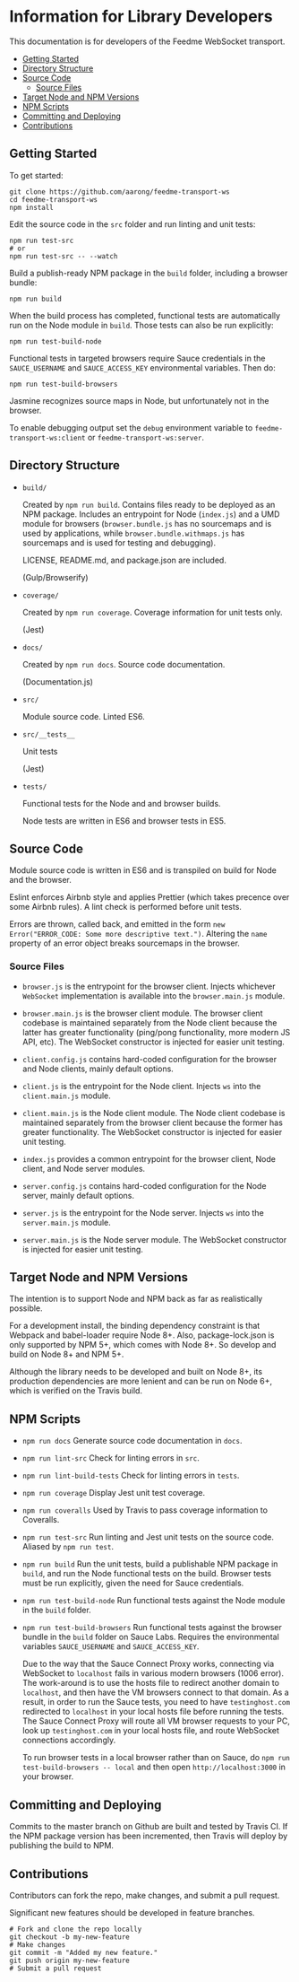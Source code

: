 # Information for Library Developers

This documentation is for developers of the Feedme WebSocket transport.

<!-- TOC depthFrom:2 -->

- [Getting Started](#getting-started)
- [Directory Structure](#directory-structure)
- [Source Code](#source-code)
  - [Source Files](#source-files)
- [Target Node and NPM Versions](#target-node-and-npm-versions)
- [NPM Scripts](#npm-scripts)
- [Committing and Deploying](#committing-and-deploying)
- [Contributions](#contributions)

<!-- /TOC -->

## Getting Started

To get started:

```shell
git clone https://github.com/aarong/feedme-transport-ws
cd feedme-transport-ws
npm install
```

Edit the source code in the `src` folder and run linting and unit tests:

```shell
npm run test-src
# or
npm run test-src -- --watch
```

Build a publish-ready NPM package in the `build` folder, including a browser
bundle:

```shell
npm run build
```

When the build process has completed, functional tests are automatically run on
the Node module in `build`. Those tests can also be run explicitly:

```shell
npm run test-build-node
```

Functional tests in targeted browsers require Sauce credentials in the
`SAUCE_USERNAME` and `SAUCE_ACCESS_KEY` environmental variables. Then do:

```shell
npm run test-build-browsers
```

Jasmine recognizes source maps in Node, but unfortunately not in the browser.

To enable debugging output set the `debug` environment variable to
`feedme-transport-ws:client` or `feedme-transport-ws:server`.

## Directory Structure

- `build/`

  Created by `npm run build`. Contains files ready to be deployed as an NPM
  package. Includes an entrypoint for Node (`index.js`) and a UMD module for
  browsers (`browser.bundle.js` has no sourcemaps and is used by applications,
  while `browser.bundle.withmaps.js` has sourcemaps and is used for testing and
  debugging).

  LICENSE, README.md, and package.json are included.

  (Gulp/Browserify)

- `coverage/`

  Created by `npm run coverage`. Coverage information for unit tests only.

  (Jest)

- `docs/`

  Created by `npm run docs`. Source code documentation.

  (Documentation.js)

- `src/`

  Module source code. Linted ES6.

- `src/__tests__`

  Unit tests

  (Jest)

- `tests/`

  Functional tests for the Node and and browser builds.

  Node tests are written in ES6 and browser tests in ES5.

## Source Code

Module source code is written in ES6 and is transpiled on build for Node and the
browser.

Eslint enforces Airbnb style and applies Prettier (which takes precence over
some Airbnb rules). A lint check is performed before unit tests.

Errors are thrown, called back, and emitted in the form
`new Error("ERROR_CODE: Some more descriptive text.")`. Altering the `name`
property of an error object breaks sourcemaps in the browser.

### Source Files

- `browser.js` is the entrypoint for the browser client. Injects whichever
  `WebSocket` implementation is available into the `browser.main.js` module.

- `browser.main.js` is the browser client module. The browser client codebase is
  maintained separately from the Node client because the latter has greater
  functionality (ping/pong functionality, more modern JS API, etc). The
  WebSocket constructor is injected for easier unit testing.

- `client.config.js` contains hard-coded configuration for the browser and Node
  clients, mainly default options.

- `client.js` is the entrypoint for the Node client. Injects `ws` into the
  `client.main.js` module.

- `client.main.js` is the Node client module. The Node client codebase is
  maintained separately from the browser client because the former has greater
  functionality. The WebSocket constructor is injected for easier unit testing.

- `index.js` provides a common entrypoint for the browser client, Node client,
  and Node server modules.

- `server.config.js` contains hard-coded configuration for the Node server,
  mainly default options.

- `server.js` is the entrypoint for the Node server. Injects `ws` into the
  `server.main.js` module.

- `server.main.js` is the Node server module. The WebSocket constructor is
  injected for easier unit testing.

## Target Node and NPM Versions

The intention is to support Node and NPM back as far as realistically possible.

For a development install, the binding dependency constraint is that Webpack and
babel-loader require Node 8+. Also, package-lock.json is only supported by NPM
5+, which comes with Node 8+. So develop and build on Node 8+ and NPM 5+.

Although the library needs to be developed and built on Node 8+, its production
dependencies are more lenient and can be run on Node 6+, which is verified on
the Travis build.

## NPM Scripts

- `npm run docs` Generate source code documentation in `docs`.

- `npm run lint-src` Check for linting errors in `src`.

- `npm run lint-build-tests` Check for linting errors in `tests`.

- `npm run coverage` Display Jest unit test coverage.

- `npm run coveralls` Used by Travis to pass coverage information to Coveralls.

- `npm run test-src` Run linting and Jest unit tests on the source code. Aliased
  by `npm run test`.

- `npm run build` Run the unit tests, build a publishable NPM package in
  `build`, and run the Node functional tests on the build. Browser tests must be
  run explicitly, given the need for Sauce credentials.

- `npm run test-build-node` Run functional tests against the Node module in the
  `build` folder.

- `npm run test-build-browsers` Run functional tests against the browser bundle
  in the `build` folder on Sauce Labs. Requires the environmental variables
  `SAUCE_USERNAME` and `SAUCE_ACCESS_KEY`.

  Due to the way that the Sauce Connect Proxy works, connecting via WebSocket to
  `localhost` fails in various modern browsers (1006 error). The work-around is
  to use the hosts file to redirect another domain to `localhost`, and then have
  the VM browsers connect to that domain. As a result, in order to run the Sauce
  tests, you need to have `testinghost.com` redirected to `localhost` in your
  local hosts file before running the tests. The Sauce Connect Proxy will route
  all VM browser requests to your PC, look up `testinghost.com` in your local
  hosts file, and route WebSocket connections accordingly.

  To run browser tests in a local browser rather than on Sauce, do
  `npm run test-build-browsers -- local` and then open `http://localhost:3000`
  in your browser.

## Committing and Deploying

Commits to the master branch on Github are built and tested by Travis CI. If the
NPM package version has been incremented, then Travis will deploy by publishing
the build to NPM.

## Contributions

Contributors can fork the repo, make changes, and submit a pull request.

Significant new features should be developed in feature branches.

```shell
# Fork and clone the repo locally
git checkout -b my-new-feature
# Make changes
git commit -m "Added my new feature."
git push origin my-new-feature
# Submit a pull request
```
